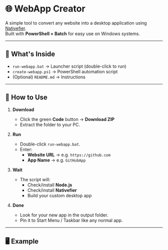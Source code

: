 # 🌐 WebApp Creator

A simple tool to convert any website into a desktop application using [Nativefier](https://github.com/nativefier/nativefier).  
Built with **PowerShell + Batch** for easy use on Windows systems.

---

## 📂 What's Inside
- `run-webapp.bat` → Launcher script (double-click to run)  
- `create-webapp.ps1` → PowerShell automation script  
- (Optional) `README.md` → Instructions  

---

## 🚀 How to Use

1. **Download**
   - Click the green **Code** button → **Download ZIP**
   - Extract the folder to your PC.

2. **Run**
   - Double-click `run-webapp.bat`.
   - Enter:
     - **Website URL** → e.g. `https://github.com`
     - **App Name** → e.g. `GitHubApp`

3. **Wait**
   - The script will:
     - Check/install **Node.js**
     - Check/install **Nativefier**
     - Build your custom desktop app

4. **Done**
   - Look for your new app in the output folder.
   - Pin it to Start Menu / Taskbar like any normal app.

---

## 🖥 Example
